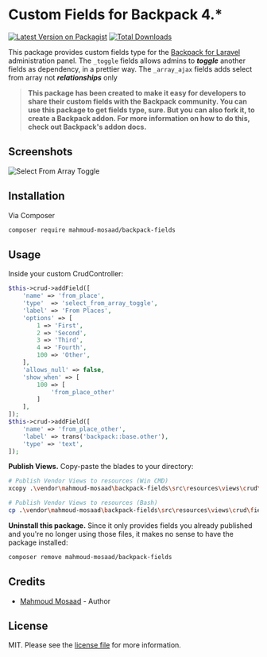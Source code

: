 # Custom Fields for Backpack 4.*

[![Latest Version on Packagist][ico-version]][link-packagist]
[![Total Downloads][ico-downloads]][link-downloads]

This package provides custom fields type for the [Backpack for Laravel](https://backpackforlaravel.com/) administration panel. The ```_toggle``` fields allows admins to **_toggle_** another fields as dependency, in a prettier way. The ```_array_ajax``` fields adds select from array not **_relationships_** only

> **This package has been created to make it easy for developers to share their custom fields with the Backpack community. You can use this package to get fields type, sure. But you can also fork it, to create a Backpack addon. For more information on how to do this, check out Backpack's addon docs.**

## Screenshots

![Select From Array Toggle](https://i.imgur.com/n4cB8sJ.gif)

## Installation

Via Composer

``` bash
composer require mahmoud-mosaad/backpack-fields
```

## Usage

Inside your custom CrudController:

```php
$this->crud->addField([
    'name' => 'from_place',
    'type'  => 'select_from_array_toggle',
    'label' => 'From Places',
    'options' => [
        1 => 'First',
        2 => 'Second',
        3 => 'Third',
        4 => 'Fourth',
        100 => 'Other',
    ],
    'allows_null' => false,
    'show_when' => [
        100 => [
            'from_place_other'
        ]
    ],
]);
$this->crud->addField([
    'name' => 'from_place_other',
    'label' => trans('backpack::base.other'),
    'type' => 'text',
]);
```

**Publish Views.** Copy-paste the blades to your directory:
```bash
# Publish Vendor Views to resources (Win CMD)
xcopy .\vendor\mahmoud-mosaad\backpack-fields\src\resources\views\crud\fields .\resources\views\vendor\backpack\crud\fields\

# Publish Vendor Views to resources (Bash)
cp .\vendor\mahmoud-mosaad\backpack-fields\src\resources\views\crud\fields .\resources\views\vendor\backpack\crud\fields\
```

**Uninstall this package.** Since it only provides fields you already published and you're no longer using those files, it makes no sense to have the package installed:
```bash
composer remove mahmoud-mosaad/backpack-fields
```

## Credits

- [Mahmoud Mosaad][link-author] - Author

## License

MIT. Please see the [license file](LICENSE) for more information.

[ico-version]: https://img.shields.io/packagist/v/mahmoud-mosaad/backpack-fields.svg?style=flat-square
[ico-downloads]: https://img.shields.io/packagist/dt/mahmoud-mosaad/backpack-fields.svg?style=flat-square

[link-packagist]: https://packagist.org/packages/mahmoud-mosaad/backpack-fields
[link-downloads]: https://packagist.org/packages/mahmoud-mosaad/backpack-fields
[link-author]: https://www.linkedin.com/in/mahmoudmosaad50/
